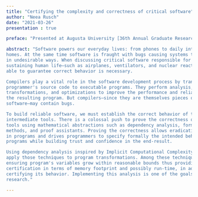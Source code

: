 ```yaml
---
title: "Certifying the complexity and correctness of critical software"
author: "Neea Rusch"
date: "2021-03-26"
presentation : true

preface: "Presented at Augusta University [36th Annual Graduate Research Day](https://www.augusta.edu/gradschool/grd-2021.php) on March 26, 2021."

abstract: "Software powers our everyday lives: from phones to daily interactions to our
homes. At the same time software is fraught with bugs causing systems to behave
in undesirable ways. When discussing critical software responsible for
sustaining human life—such as airplanes, ventilators, and nuclear reactors—being
able to guarantee correct behavior is necessary.

Compilers play a vital role in the software development process by transforming
programmer's source code to executable programs. They perform analysis,
transformations, and optimizations to improve the performance and reliability of
the resulting program. But compilers—since they are themselves pieces of
software—may contain bugs.

To build reliable software, we must establish the correct behavior of these
intermediate tools. There is a colossal push to prove the correctness of such
tools using mathematical abstractions such as dependency analysis, formal
methods, and proof assistants. Proving the correctness allows eradicating bugs
in programs and drives programmers to specify formally the intended behavior of
programs while building trust and confidence in the end-result.

Using dependency analysis inspired by Implicit Computational Complexity, we
apply those techniques to program transformations. Among these techniques is
ensuring program's variables grow within reasonable bounds thus providing a
certification in terms of memory footprint and possibly run-time, in addition to
certifying its behavior. Implementing this analysis is one of the goals of our
research."

---
```





